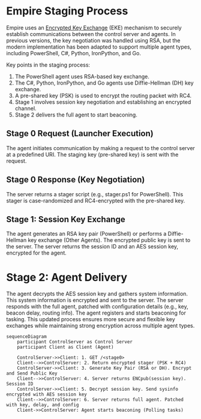 # Empire Staging Process

Empire uses an [Encrypted Key Exchange](https://en.wikipedia.org/wiki/Encrypted_key_exchange) \(EKE\) mechanism to securely establish communications between the control server and agents. In previous versions, the key negotiation was handled using RSA, but the modern implementation has been adapted to support multiple agent types, including PowerShell, C#, Python, IronPython, and Go.

Key points in the staging process:
1. The PowerShell agent uses RSA-based key exchange.
2. The C#, Python, IronPython, and Go agents use Diffie-Hellman (DH) key exchange.
3. A pre-shared key (PSK) is used to encrypt the routing packet with RC4.
4. Stage 1 involves session key negotiation and establishing an encrypted channel.
5. Stage 2 delivers the full agent to start beaconing.

## Stage 0 Request (Launcher Execution)
The agent initiates communication by making a request to the control server at a predefined URI. The staging key (pre-shared key) is sent with the request.

## Stage 0 Response (Key Negotiation)
The server returns a stager script (e.g., stager.ps1 for PowerShell). This stager is case-randomized and RC4-encrypted with the pre-shared key.

## Stage 1: Session Key Exchange
The agent generates an RSA key pair (PowerShell) or performs a Diffie-Hellman key exchange (Other Agents).  The encrypted public key is sent to the server.  The server returns the session ID and an AES session key, encrypted for the agent.

# Stage 2: Agent Delivery
The agent decrypts the AES session key and gathers system information. This system information is encrypted and sent to the server. The server responds with the full agent, patched with configuration details (e.g., key, beacon delay, routing info). The agent registers and starts beaconing for tasking. This updated process ensures more secure and flexible key exchanges while maintaining strong encryption across multiple agent types.

```mermaid
sequenceDiagram
    participant ControlServer as Control Server
    participant Client as Client (Agent)

    ControlServer->>Client: 1. GET /<stage0>
    Client-->>ControlServer: 2. Return encrypted stager (PSK + RC4)
    ControlServer->>Client: 3. Generate Key Pair (RSA or DH). Encrypt and Send Public Key
    Client-->>ControlServer: 4. Server returns ENCpub(session key). Session ID
    ControlServer->>Client: 5. Decrypt session key. Send sysinfo encrypted with AES session key
    Client-->>ControlServer: 6. Server returns full agent. Patched with key, delay, and config
    Client->>ControlServer: Agent starts beaconing (Polling tasks)
```
